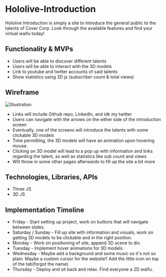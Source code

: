 # Hololive-Introduction
Hololive Introduction is simply a site to introduce the general public to the talents of Cover Corp. Look through the available features and find your virtual waifu today!
## Functionality & MVPs
* Users will be able to discover different talents
* Users will be able to interact with the 3D models
* Link to youtube and twitter accounts of said talents
* Show statistics using 3D js (subscriber count & total views)
## Wireframe
![Illustration](https://user-images.githubusercontent.com/95385874/155655092-3b9c96ef-4ece-49e4-9638-746a2c64b6cc.png)
* Links will include Github repo, LinkedIn, and idk my twitter
* Users can navigate with the arrows on the either side of the introduction screen
* Eventually, one of the screens will introduce the talents with some clickable 3D models
* Time permitting, the 3D models will have an animation upon hovering mouse.
* Clicking on 3D model will lead to a pop up with information and links regarding the talent, as well as statistics like sub count and views
* Will throw in some other pages afterwards to fill up the site a bit more
## Technologies, Libraries, APIs
* Three JS
* 3D JS
## Implementation Timeline
* Friday - Start setting up project, work on buttons that will navigate between slides.
* Saturday / Sunday - Fill up site with information and visuals, work on getting 3D models to be clickable and in the right position.
* Monday - Work on positioning of site, append 3D scene to div.
* Tuesday - Implement hover animations for 3D models.
* Wednesday - Maybe add a background and some music so it's not so plain. Maybe a custom cursor for the website? Add the little icon on top of the tab(forgot the name).
* Thursday - Deploy and sit back and relax. Find everyone a 2D waifu.
